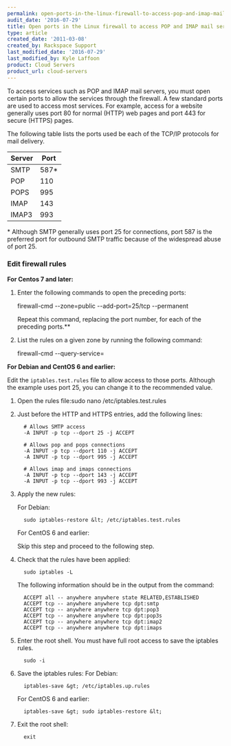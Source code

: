 ```yaml
---
permalink: open-ports-in-the-linux-firewall-to-access-pop-and-imap-mail-servers/
audit_date: '2016-07-29'
title: Open ports in the Linux firewall to access POP and IMAP mail servers
type: article
created_date: '2011-03-08'
created_by: Rackspace Support
last_modified_date: '2016-07-29'
last_modified_by: Kyle Laffoon
product: Cloud Servers
product_url: cloud-servers
---
```


To access services such as POP and IMAP mail servers, you must open certain ports to allow the services through the firewall. A few standard ports are used to access most services. For example, access for a website generally uses port 80 for normal (HTTP) web pages and port 443 for secure (HTTPS) pages.

The following table lists the ports used be each of the TCP/IP protocols for mail delivery.

| Server  | Port  |
|----------|-------|
| SMTP   | 587*  |
| POP     | 110   |
| POPS   | 995   |
| IMAP    | 143   |
| IMAP3  | 993   |

\* Although SMTP generally uses port 25 for connections, port 587 is the preferred port for outbound SMTP traffic because of the widespread abuse of port 25.

### Edit firewall rules

**For Centos 7 and later:**

1. Enter the following commands to open the preceding ports:

      firewall-cmd --zone=public --add-port=25/tcp --permanent

   Repeat this command, replacing the port number, for each of the preceding ports.**

2. List the rules on a given zone by running the following command:

      firewall-cmd --query-service=<service name>

**For Debian and CentOS 6 and earlier:**

Edit the `iptables.test.rules` file to allow access to those ports. Although the example uses port 25, you can change it to the recommended value.

1. Open the rules file:sudo nano /etc/iptables.test.rules
2. Just before the HTTP and HTTPS entries, add the following lines:

         # Allows SMTP access
         -A INPUT -p tcp --dport 25 -j ACCEPT

         # Allows pop and pops connections
         -A INPUT -p tcp --dport 110 -j ACCEPT
         -A INPUT -p tcp --dport 995 -j ACCEPT

         # Allows imap and imaps connections
         -A INPUT -p tcp --dport 143 -j ACCEPT
         -A INPUT -p tcp --dport 993 -j ACCEPT

3. Apply the new rules:

   For Debian:

         sudo iptables-restore &lt; /etc/iptables.test.rules

   For CentOS 6 and earlier:

      Skip this step and proceed to the following step.

4. Check that the rules have been applied:

         sudo iptables -L

   The following information should be in the output from the command:

         ACCEPT all -- anywhere anywhere state RELATED,ESTABLISHED
         ACCEPT tcp -- anywhere anywhere tcp dpt:smtp
         ACCEPT tcp -- anywhere anywhere tcp dpt:pop3
         ACCEPT tcp -- anywhere anywhere tcp dpt:pop3s
         ACCEPT tcp -- anywhere anywhere tcp dpt:imap2
         ACCEPT tcp -- anywhere anywhere tcp dpt:imaps

5. Enter the root shell. You must have full root access to save the iptables rules.

         sudo -i

6. Save the iptables rules:
   For Debian:

         iptables-save &gt; /etc/iptables.up.rules

   For CentOS 6 and earlier:

         iptables-save &gt; sudo iptables-restore &lt;

7. Exit the root shell:

         exit
